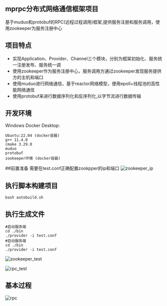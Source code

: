 ## mprpc分布式网络通信框架项目
基于muduo和protobuf的RPC(远程过程调用)框架,提供服务注册和服务调用，使用zookeeper为服务注册中心  
## 项目特点
* 实现Application、Provider、Channel三个模块，分别为框架初始化、服务统一注册发布、服务统一调  
* 使用zookeeper作为服务注册中心，服务调用方通过zookeeper发现服务提供方的主机和端口  
* 使用muduo进行网络通信，基于reactor网络模型，便用epoll+线程池的高性能网络通信  
* 使用protobuf来进行数据序列化和反序列化,以字节流进行数据传输  

## 开发环境
  Windows Docker Desktop:

    Ubuntu:22.04 (docker容器)
    g++ 11.4.0
    cmake 3.29.0
    muduo
    protobuf
    zookeeper环境 (docker容器)
##前置准备
  需要在test.conf正确配置zookpper的ip和端口
![zookeeper_ip](https://github.com/ChrisSong901/RPC/assets/172186531/dc5d33c3-a267-4669-8efc-3208255cb16a)

## 执行脚本构建项目
    bash autobuild.sh
## 执行生成文件
    #启动服务端
    cd ./bin
    ./provider -i test.conf
    #启动服务端
    cd ./bin
    ./provider -i test.conf
![zookeeper_test](https://github.com/ChrisSong901/RPC/assets/172186531/fde4f722-98a3-4f0a-a496-c035c16269af)

![rpc_test](https://github.com/ChrisSong901/RPC/assets/172186531/8793335c-3e6e-4afe-920f-10b55464adb8)

## 基本过程
![rpc](https://github.com/ChrisSong901/RPC/assets/172186531/edd71ef2-6727-445e-9f4e-c459f9018c35)

